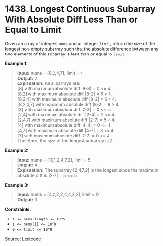 # 1438. Longest Continuous Subarray With Absolute Diff Less Than or Equal to Limit

Given an array of integers `nums` and an integer `limit`, return the size of the longest non-empty subarray such that the absolute difference between any two elements of this subarray is less than or equal to `limit`.

**Example 1:**
> **Input:** nums = [8,2,4,7], limit = 4<br>
> **Output:** 2<br>
> **Explanation:** All subarrays are:<br>
> [8] with maximum absolute diff |8-8| = 0 <= 4.<br>
> [8,2] with maximum absolute diff |8-2| = 6 > 4.<br>
> [8,2,4] with maximum absolute diff |8-2| = 6 > 4.<br>
> [8,2,4,7] with maximum absolute diff |8-2| = 6 > 4.<br>
> [2] with maximum absolute diff |2-2| = 0 <= 4.<br>
> [2,4] with maximum absolute diff |2-4| = 2 <= 4.<br>
> [2,4,7] with maximum absolute diff |2-7| = 5 > 4.<br>
> [4] with maximum absolute diff |4-4| = 0 <= 4.<br>
> [4,7] with maximum absolute diff |4-7| = 3 <= 4.<br>
> [7] with maximum absolute diff |7-7| = 0 <= 4.<br>
> Therefore, the size of the longest subarray is 2.

**Example 2:**
> **Input:** nums = [10,1,2,4,7,2], limit = 5<br>
> **Output:** 4<br>
> **Explanation:** The subarray [2,4,7,2] is the longest since the maximum absolute diff is |2-7| = 5 <= 5.

**Example 3:**
> **Input:** nums = [4,2,2,2,4,4,2,2], limit = 0<br>
> **Output:** 3

**Constraints:**

- `1 <= nums.length <= 10^5`
- `1 <= nums[i] <= 10^9`
- `0 <= limit <= 10^9`

Source: [Leetcode](https://leetcode.com/problems/longest-continuous-subarray-with-absolute-diff-less-than-or-equal-to-limit/description)
